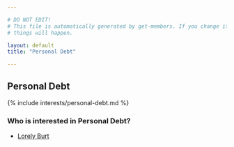 ```yaml
---

# DO NOT EDIT!
# This file is automatically generated by get-members. If you change it, bad
# things will happen.

layout: default
title: "Personal Debt"

---
```


## Personal Debt

{% include interests/personal-debt.md %}

### Who is interested in Personal Debt?


* [Lorely Burt](/members/lorely-burt.html)
